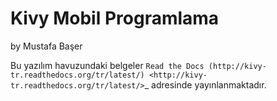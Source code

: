 # Kivy Mobil Programlama
by Mustafa Başer

Bu yazılım havuzundaki belgeler `Read the Docs (http://kivy-tr.readthedocs.org/tr/latest/) <http://kivy-tr.readthedocs.org/tr/latest/>`_ adresinde yayınlanmaktadır.
